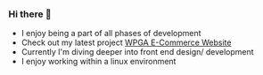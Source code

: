 ### Hi there 👋

- I enjoy being a part of all phases of development
- Check out my latest project [WPGA E-Commerce Website](https://eshop.wpgam.com/)
- Currently I'm diving deeper into front end design/ development
- I enjoy working within a linux environment
